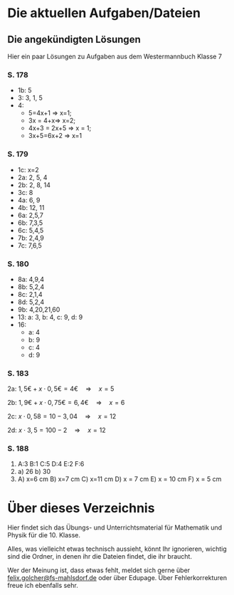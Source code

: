 # Die aktuellen Aufgaben/Dateien 

## Die angekündigten Lösungen

Hier ein paar Lösungen zu Aufgaben aus dem Westermannbuch Klasse 7

### S. 178

* 1b: 5
* 3: 3, 1, 5
* 4:
  * 5=4x+1 => x=1; 
  * 3x = 4+x=> x=2; 
  * 4x+3 = 2x+5 => x = 1; 
  * 3x+5=6x+2 => x=1

### S. 179

* 1c: x=2
* 2a: 2, 5, 4
* 2b: 2, 8, 14
* 3c: 8
* 4a: 6, 9
* 4b: 12, 11
* 6a: 2,5,7
* 6b: 7,3,5
* 6c: 5,4,5
* 7b: 2,4,9
* 7c: 7,6,5

### S. 180

* 8a: 4,9,4
* 8b: 5,2,4
* 8c: 2,1,4
* 8d: 5,2,4
* 9b: 4,20,21,60
* 13: a: 3, b: 4, c: 9, d: 9
* 16: 
  * a: 4
  * b: 9
  * c: 4
  * d: 9

### S. 183

2a: $1,5€ +x\cdot 0,5€ = 4 €\quad\Rightarrow\quad x=5$

2b: $1,9€+x\cdot0,75€=6,4€\quad\Rightarrow\quad x=6$

2c: $x\cdot0,58=10-3,04\quad\Rightarrow\quad x=12$

2d: $x\cdot3,5 = 100-2\quad\Rightarrow\quad x=12$

### S. 188

1) A:3 B:1 C:5 D:4 E:2 F:6
3) a) 26 b) 30
4) A) x=6 cm B) x=7 cm C) x=11 cm D) x = 7 cm E) x = 10 cm F) x = 5 cm

# Über dieses Verzeichnis

Hier findet sich das Übungs- und Unterrichtsmaterial für Mathematik und Physik für die 10. Klasse.

Alles, was vielleicht etwas technisch aussieht, könnt Ihr ignorieren, wichtig sind die Ordner, in denen ihr die Dateien findet, die ihr braucht.

Wer der Meinung ist, dass etwas fehlt, meldet sich gerne über [felix.golcher@fs-mahlsdorf.de](mailto:felix.golcher@fs-mahlsdorf.de) oder über Edupage. Über Fehlerkorrekturen freue ich ebenfalls sehr.
